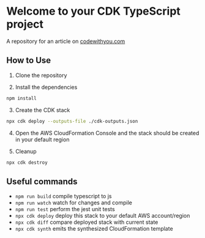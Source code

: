 # Welcome to your CDK TypeScript project

A repository for an article on
[codewithyou.com](https://www.codewithyou.com/blog)

## How to Use

1. Clone the repository

2. Install the dependencies

```bash
npm install
```

3. Create the CDK stack

```bash
npx cdk deploy --outputs-file ./cdk-outputs.json
```

4. Open the AWS CloudFormation Console and the stack should be created in your default region

5. Cleanup

```bash
npx cdk destroy
```

## Useful commands

- `npm run build` compile typescript to js
- `npm run watch` watch for changes and compile
- `npm run test` perform the jest unit tests
- `npx cdk deploy` deploy this stack to your default AWS account/region
- `npx cdk diff` compare deployed stack with current state
- `npx cdk synth` emits the synthesized CloudFormation template
